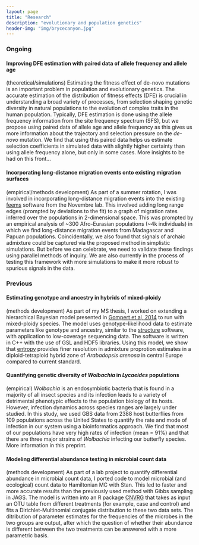 ```yaml
---
layout: page
title: "Research"
description: "evolutionary and population genetics"
header-img: "img/brycecanyon.jpg"
---
```


### Ongoing

#### Improving DFE estimation with paired data of allele frequency and allele age

(theoretical/simulations) Estimating the fitness effect of de-novo mutations is an important problem in population and evolutionary genetics. The accurate estimation of the distribution of fitness effects (DFE) is crucial in understanding a broad variety of processes, from selection shaping genetic diversity in natural populations to the evolution of complex traits in the human population. Typically, DFE estimation is done using the allele frequency information from the site frequency spectrum (SFS), but we propose using paired data of allele age and allele frequency as this gives us more information about the trajectory and selection pressure on the *de-novo* mutation. We find that using this paired data helps us estimate selection coefficients in simulated data with slightly higher certainty than using allele frequency alone, but only in some cases. More insights to be had on this front... 

#### Incorporating long-distance migration events onto existing migration surfaces

(empirical/methods development) As part of a summer rotation, I was involved in incorporating long-distance migration events into the existing [feems](https://github.com/NovembreLab/feems) software from the Novembre lab. This involved adding long range edges (prompted by deviations to the fit) to a graph of migration rates inferred over the populations in 2-dimensional space. This was prompted by an empirical analysis of ~300 Afro-Eurasian populations (~4k individuals) in which we find long-distance migration events from Madagascar and Papuan populations. Coincidentally, we also found that signals of archaic admixture could be captured via the proposed method in simplistic simulations. But before we can celebrate, we need to validate these findings using parallel methods of inquiry. We are also currently in the process of testing this framework with more simulations to make it more robust to spurious signals in the data. 

### Previous 

#### Estimating genotype and ancestry in hybrids of mixed-ploidy 

(methods development) As part of my MS thesis, I worked on extending a hierarchical Bayesian model presented in [Gompert et al, 2014](https://cpb-us-e1.wpmucdn.com/wp.txstate.edu/dist/a/171/files/2013/05/gompert14.pdf) to run with mixed-ploidy species. The model uses genotype-likelihood data to estimate parameters like genotype and ancestry, similar to the [structure](https://web.stanford.edu/group/pritchardlab/structure.html) software, with application to low-coverage sequencing data. The software is written in C++ with the use of GSL and HDF5 libraries. Using this model, we show that [entropy](https://bitbucket.org/buerklelab/mixedploidy-entropy/src/master/) provides finer resolution in admixture proprotion estimates in a diploid-tetraploid hybrid zone of *Arabadopsis arenosa* in central Europe compared to current standard. 

#### Quantifying genetic diversity of *Wolbachia* in *Lycaeides* populations

(empirical) *Wolbachia* is an endosymbiotic bacteria that is found in a majority of all insect species and its infection leads to a variety of detrimental phenotypic effects to the population biology of its hosts. However, infection dynamics across species ranges are largely under studied. In this study, we used GBS data from 2388 host butterflies from 109 populations across the United States to quantify the rate and mode of infection in our system using a bioinformatics approach. We find that most of our populations have very high rates of infection (mean = 91%) and that there are three major strains of *Wolbachia* infecting our butterfly species. More information in this preprint. 

#### Modeling differential abundance testing in microbial count data

(methods development) As part of a lab project to quantify differential abundance in microbial count data, I ported code to model microbial (and ecological) count data to Hamiltonian MC with Stan. This led to faster and more accurate results than the previously used method with Gibbs sampling in JAGS. The model is written into an R package [CNVRG](https://rdrr.io/github/JHarrisonEcoEvo/CNVRG/) that takes as input an OTU table from different treatments (for example, case and control) and fits a Dirichlet-Multinomial conjugate distribution to these two data sets. The ditribution of parameter estimates for the frequencies of the microbes in the two groups are output, after which the question of whether their abundance is different between the two treatments can be answered with a more parametric basis. 
